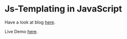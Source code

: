 # Js-Templating in JavaScript

Have a look at blog <a href="https://medium.com/@vinodselvin/create-your-own-templating-system-in-javascript-21a5ea545649">here</a>.

Live Demo <a href="https://vinodselvin.github.io/Js-Templating/">here</a>.
